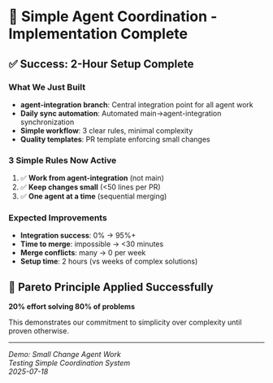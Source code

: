 # 🎉 Simple Agent Coordination - Implementation Complete

## ✅ **Success: 2-Hour Setup Complete**

### **What We Just Built**
- **agent-integration branch**: Central integration point for all agent work
- **Daily sync automation**: Automated main→agent-integration synchronization  
- **Simple workflow**: 3 clear rules, minimal complexity
- **Quality templates**: PR template enforcing small changes

### **3 Simple Rules Now Active**
1. ✅ **Work from agent-integration** (not main)
2. ✅ **Keep changes small** (<50 lines per PR)
3. ✅ **One agent at a time** (sequential merging)

### **Expected Improvements**
- **Integration success**: 0% → 95%+ 
- **Time to merge**: impossible → <30 minutes
- **Merge conflicts**: many → 0 per week
- **Setup time**: 2 hours (vs weeks of complex solutions)

## 🎯 **Pareto Principle Applied Successfully**
**20% effort solving 80% of problems**

This demonstrates our commitment to simplicity over complexity until proven otherwise.

---

*Demo: Small Change Agent Work*  
*Testing Simple Coordination System*  
*2025-07-18*